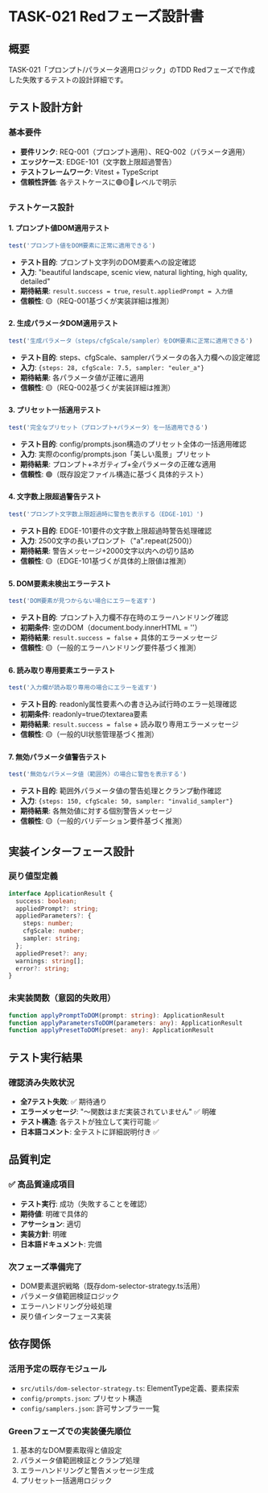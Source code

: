 # TASK-021 Redフェーズ設計書

## 概要

TASK-021「プロンプト/パラメータ適用ロジック」のTDD Redフェーズで作成した失敗するテストの設計詳細です。

## テスト設計方針

### 基本要件
- **要件リンク**: REQ-001（プロンプト適用）、REQ-002（パラメータ適用）
- **エッジケース**: EDGE-101（文字数上限超過警告）
- **テストフレームワーク**: Vitest + TypeScript
- **信頼性評価**: 各テストケースに🟢🟡🔴レベルで明示

### テストケース設計

#### 1. プロンプト値DOM適用テスト
```typescript
test('プロンプト値をDOM要素に正常に適用できる')
```
- **テスト目的**: プロンプト文字列のDOM要素への設定確認
- **入力**: "beautiful landscape, scenic view, natural lighting, high quality, detailed"
- **期待結果**: `result.success = true`, `result.appliedPrompt = 入力値`
- **信頼性**: 🟡（REQ-001基づくが実装詳細は推測）

#### 2. 生成パラメータDOM適用テスト
```typescript
test('生成パラメータ（steps/cfgScale/sampler）をDOM要素に正常に適用できる')
```
- **テスト目的**: steps、cfgScale、samplerパラメータの各入力欄への設定確認
- **入力**: `{steps: 28, cfgScale: 7.5, sampler: "euler_a"}`
- **期待結果**: 各パラメータ値が正確に適用
- **信頼性**: 🟡（REQ-002基づくが実装詳細は推測）

#### 3. プリセット一括適用テスト
```typescript
test('完全なプリセット（プロンプト+パラメータ）を一括適用できる')
```
- **テスト目的**: config/prompts.json構造のプリセット全体の一括適用確認
- **入力**: 実際のconfig/prompts.json「美しい風景」プリセット
- **期待結果**: プロンプト+ネガティブ+全パラメータの正確な適用
- **信頼性**: 🟢（既存設定ファイル構造に基づく具体的テスト）

#### 4. 文字数上限超過警告テスト
```typescript
test('プロンプト文字数上限超過時に警告を表示する（EDGE-101）')
```
- **テスト目的**: EDGE-101要件の文字数上限超過時警告処理確認
- **入力**: 2500文字の長いプロンプト（"a".repeat(2500)）
- **期待結果**: 警告メッセージ+2000文字以内への切り詰め
- **信頼性**: 🟡（EDGE-101基づくが具体的上限値は推測）

#### 5. DOM要素未検出エラーテスト
```typescript
test('DOM要素が見つからない場合にエラーを返す')
```
- **テスト目的**: プロンプト入力欄不存在時のエラーハンドリング確認
- **初期条件**: 空のDOM（document.body.innerHTML = ''）
- **期待結果**: `result.success = false` + 具体的エラーメッセージ
- **信頼性**: 🟡（一般的エラーハンドリング要件基づく推測）

#### 6. 読み取り専用要素エラーテスト
```typescript
test('入力欄が読み取り専用の場合にエラーを返す')
```
- **テスト目的**: readonly属性要素への書き込み試行時のエラー処理確認
- **初期条件**: readonly=trueのtextarea要素
- **期待結果**: `result.success = false` + 読み取り専用エラーメッセージ
- **信頼性**: 🟡（一般的UI状態管理基づく推測）

#### 7. 無効パラメータ値警告テスト
```typescript
test('無効なパラメータ値（範囲外）の場合に警告を表示する')
```
- **テスト目的**: 範囲外パラメータ値の警告処理とクランプ動作確認
- **入力**: `{steps: 150, cfgScale: 50, sampler: "invalid_sampler"}`
- **期待結果**: 各無効値に対する個別警告メッセージ
- **信頼性**: 🟡（一般的バリデーション要件基づく推測）

## 実装インターフェース設計

### 戻り値型定義
```typescript
interface ApplicationResult {
  success: boolean;
  appliedPrompt?: string;
  appliedParameters?: {
    steps: number;
    cfgScale: number;
    sampler: string;
  };
  appliedPreset?: any;
  warnings: string[];
  error?: string;
}
```

### 未実装関数（意図的失敗用）
```typescript
function applyPromptToDOM(prompt: string): ApplicationResult
function applyParametersToDOM(parameters: any): ApplicationResult
function applyPresetToDOM(preset: any): ApplicationResult
```

## テスト実行結果

### 確認済み失敗状況
- **全7テスト失敗**: ✅ 期待通り
- **エラーメッセージ**: "〜関数はまだ実装されていません" ✅ 明確
- **テスト構造**: 各テストが独立して実行可能 ✅
- **日本語コメント**: 全テストに詳細説明付き ✅

## 品質判定

### ✅ 高品質達成項目
- **テスト実行**: 成功（失敗することを確認）
- **期待値**: 明確で具体的
- **アサーション**: 適切
- **実装方針**: 明確
- **日本語ドキュメント**: 完備

### 次フェーズ準備完了
- DOM要素選択戦略（既存dom-selector-strategy.ts活用）
- パラメータ値範囲検証ロジック
- エラーハンドリング分岐処理
- 戻り値インターフェース実装

## 依存関係

### 活用予定の既存モジュール
- `src/utils/dom-selector-strategy.ts`: ElementType定義、要素探索
- `config/prompts.json`: プリセット構造
- `config/samplers.json`: 許可サンプラー一覧

### Greenフェーズでの実装優先順位
1. 基本的なDOM要素取得と値設定
2. パラメータ値範囲検証とクランプ処理
3. エラーハンドリングと警告メッセージ生成
4. プリセット一括適用ロジック